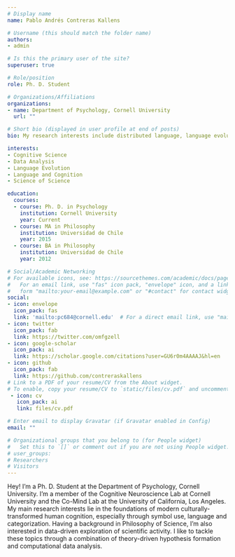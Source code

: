 ```yaml
---
# Display name
name: Pablo Andrés Contreras Kallens

# Username (this should match the folder name)
authors:
- admin

# Is this the primary user of the site?
superuser: true

# Role/position
role: Ph. D. Student

# Organizations/Affiliations
organizations:
- name: Department of Psychology, Cornell University
  url: ""

# Short bio (displayed in user profile at end of posts)
bio: My research interests include distributed language, language evolution and computational modeling.

interests:
- Cognitive Science
- Data Analysis
- Language Evolution
- Language and Cognition
- Science of Science

education:
  courses:
  - course: Ph. D. in Psychology
    institution: Cornell University
    year: Current
  - course: MA in Philosophy
    institution: Universidad de Chile
    year: 2015
  - course: BA in Philosophy
    institution: Universidad de Chile
    year: 2012

# Social/Academic Networking
# For available icons, see: https://sourcethemes.com/academic/docs/page-builder/#icons
#   For an email link, use "fas" icon pack, "envelope" icon, and a link in the
#   form "mailto:your-email@example.com" or "#contact" for contact widget.
social:
- icon: envelope
  icon_pack: fas
  link: 'mailto:pc684@cornell.edu'  # For a direct email link, use "mailto:test@example.org".
- icon: twitter
  icon_pack: fab
  link: https://twitter.com/omfgzell
- icon: google-scholar
  icon_pack: ai
  link: https://scholar.google.com/citations?user=GU6r0m4AAAAJ&hl=en
- icon: github
  icon_pack: fab
  link: https://github.com/contreraskallens
# Link to a PDF of your resume/CV from the About widget.
# To enable, copy your resume/CV to `static/files/cv.pdf` and uncomment the lines below.
 - icon: cv
   icon_pack: ai
   link: files/cv.pdf

# Enter email to display Gravatar (if Gravatar enabled in Config)
email: ""

# Organizational groups that you belong to (for People widget)
#   Set this to `[]` or comment out if you are not using People widget.
# user_groups:
# Researchers
# Visitors
---
```

Hey! I’m a Ph. D. Student at the Department of Psychology, Cornell University. I’m a member of the Cognitive Neuroscience Lab at Cornell University and the Co-Mind Lab at the University of California, Los Angeles. My main research interests lie in the foundations of modern culturally-transformed human cognition, especially through symbol use, language and categorization. Having a background in Philosophy of Science, I’m also interested in data-driven exploration of scientific activity. I like to tackle these topics through a combination of theory-driven hypothesis formation and computational data analysis.
